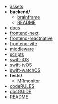 - [assets](assets/README.md)
- **backend/**
  - [brainframe](backend/brainframe/README.md)
  - [README](backend/README.md)
- [docs](docs/README.md)
- [frontend-next](frontend-next/README.md)
- [frontend-reactnative](frontend-reactnative/README.md)
- [frontend-vite](frontend-vite/README.md)
- [middleware](middleware/README.md)
- [scripts](scripts/README.md)
- [swift-iOS](swift-iOS/README.md)
- [swift-tvOS](swift-tvOS/README.md)
- [swift-watchOS](swift-watchOS/README.md)
- **tests/**
  - [MRmonitor](tests/MRmonitor.js)
- [codeRULES](codeRULES.md)
- [docGUIDE](docGUIDE.md)
- [README](README.md)